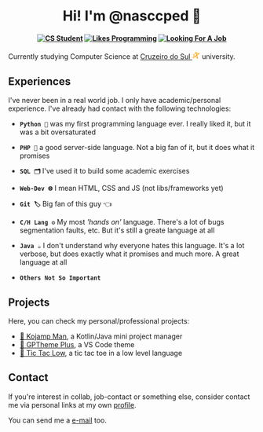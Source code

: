 <h1 align="center">Hi! I'm @nasccped 👋</h1>

<!-- showing badges -->
<h4 align="center">

[![CS Student][cs-student]](#)
[![Likes Programming][likes-programming]](#)
[![Looking For A Job][looking-for-a-job]](#)

</h4>

Currently studying Computer Science at
[Cruzeiro do Sul <img src="./assets/logo-cruzeiro_do_sul.png"
style="height:1rem"
alt="Cruzeiro do Sul logo">][cruzeiro-do-sul-website] university.



Experiences
-----------

I've never been in a real world job. I only have academic/personal
experience. I've already had contact with the following technologies:

- **`Python 🐍`** was my first programming language ever. I really
                  liked it, but it was a bit oversaturated

- **`PHP 🐘`** a good server-side language. Not a big fan of it, but it
               does what it promises

- **`SQL 🗂️`** I've used it to build some academic exercises

- **`Web-Dev 🌐`** I mean HTML, CSS and JS (not libs/frameworks yet)

- **`Git 🏷️`** Big fan of this guy 👈

- **`C/H Lang ⚙️`** My most _'hands on'_ language. There's a lot of
                   bugs segmentation faults, etc. But it's still a
                   greate language at all

- **`Java ☕`** I don't understand why everyone hates this language.
                It's a lot verbose, but does exactly what it promises
                and much more. A great language at all

- **`Others Not So Important`**



Projects
--------

Here, you can check my personal/professional projects:

- [🥇 Kojamp Man][kojamp-man], a Kotlin/Java mini project manager
- [🥈 GPTheme Plus][gptheme-plus], a VS Code theme
- [🥉 Tic Tac Low][tic-tac-low], a tic tac toe in a low level language



Contact
-------

If you're interest in collab, job-contact or something else, consider
contact me via personal links at my own [profile][my-profile].

You can send me a [e-mail][send-me-email] too.



<!-- links -->
[cruzeiro-do-sul-website]: https://www.cruzeirodosul.edu.br/
[kojamp-man]: https://github.com/nasccped/kojamp-man
[gptheme-plus]: https://github.com/nasccped/vsc-gptheme-plus-extension
[tic-tac-low]: https://github.com/nasccped/tic-tac-low

[my-profile]: https://github.com/nasccped
[send-me-email]: mailto:pdbt.contact@gmail.com?subject=Put%20the%20Message%20title%20here%20%E2%9C%8D%EF%B8%8F&body=Don't%20forget%20to%20add...%20well...%20the%20message%20%F0%9F%98%85

<!-- badges area -->
[cs-student]: https://img.shields.io/badge/cs_student-F28A17?style=for-the-badge
[likes-programming]: https://img.shields.io/badge/likes_programming-C24444?style=for-the-badge
[looking-for-a-job]: https://img.shields.io/badge/looking_for_a_job-4477B2?style=for-the-badge
